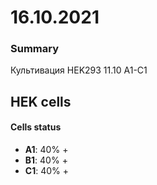 # 16.10.2021

### Summary

Культивация HEK293 11.10 A1-C1

## HEK cells

#### Cells status

- **A1**: 40% +
- **B1**: 40% +
- **C1**: 40% +



